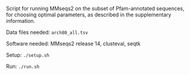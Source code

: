 Script for running MMseqs2 on the subset of Pfam-annotated sequences, for choosing optimal
parameters, as described in the supplementary information.

Data files needed: `arch80_all.tsv`

Software needed: MMseqs2 release 14, clusteval, seqtk

Setup: `./setup.sh`

Run: `./run.sh`
